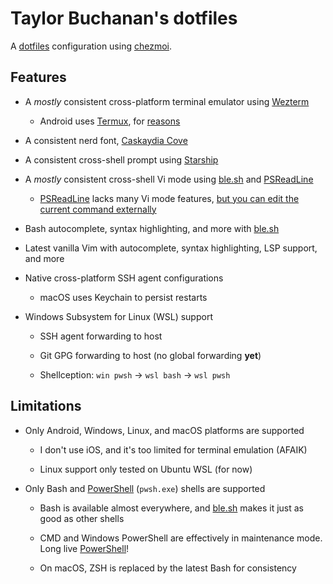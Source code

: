 # Taylor Buchanan's dotfiles

A [dotfiles] configuration using [chezmoi].

## Features

* A _mostly_ consistent cross-platform terminal emulator using [Wezterm]

  * Android uses [Termux], for [reasons](https://wiki.termux.com/wiki/Getting_started)

* A consistent nerd font, [Caskaydia Cove]

* A consistent cross-shell prompt using [Starship]

* A _mostly_ consistent cross-shell Vi mode using [ble.sh] and [PSReadLine]

  * [PSReadLine] lacks many Vi mode features, [but you can edit the current command
    externally](https://github.com/PowerShell/PowerShell/issues/21525#issuecomment-2078215370)

* Bash autocomplete, syntax highlighting, and more with [ble.sh]

* Latest vanilla Vim with autocomplete, syntax highlighting, LSP support, and more

* Native cross-platform SSH agent configurations

  * macOS uses Keychain to persist restarts

* Windows Subsystem for Linux (WSL) support

  * SSH agent forwarding to host

  * Git GPG forwarding to host (no global forwarding **yet**)

  * Shellception: `win pwsh` -> `wsl bash` -> `wsl pwsh`

## Limitations

* Only Android, Windows, Linux, and macOS platforms are supported

  * I don't use iOS, and it's too limited for terminal emulation (AFAIK)

  * Linux support only tested on Ubuntu WSL (for now)

* Only Bash and [PowerShell] (`pwsh.exe`) shells are supported

  * Bash is available almost everywhere, and [ble.sh] makes it just as good as other shells

  * CMD and Windows PowerShell are effectively in maintenance mode. Long live [PowerShell]!

  * On macOS, ZSH is replaced by the latest Bash for consistency

[ble.sh]: https://github.com/akinomyoga/ble.sh/
[Caskaydia Cove]: https://github.com/eliheuer/caskaydia-cove/
[chezmoi]: https://www.chezmoi.io/
[dotfiles]: https://dotfiles.github.io/
[PowerShell]: https://github.com/PowerShell/PowerShell/
[PSReadLine]: https://github.com/PowerShell/PSReadLine/
[Starship]: https://starship.rs/
[Termux]: https://termux.dev/en/
[Wezterm]: https://wezterm.org/
